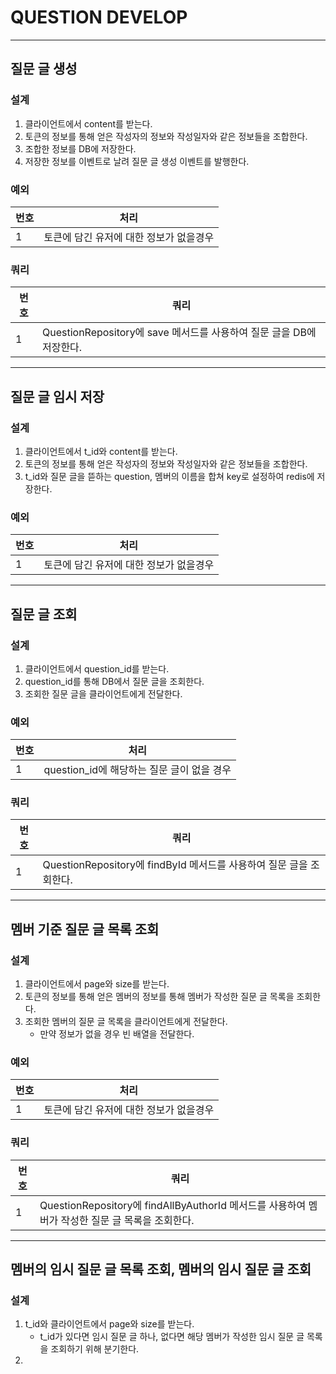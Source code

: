 # QUESTION DEVELOP

---
## 질문 글 생성

### 설계
1. 클라이언트에서 content를 받는다.
2. 토큰의 정보를 통해 얻은 작성자의 정보와 작성일자와 같은 정보들을 조합한다.
3. 조합한 정보를 DB에 저장한다.
4. 저장한 정보를 이벤트로 날려 질문 글 생성 이벤트를 발행한다.

### 예외
| 번호 | 처리 |
|----|---|
| 1 | 토큰에 담긴 유저에 대한 정보가 없을경우 |

### 쿼리
| 번호 | 쿼리                                                 |
|----|----------------------------------------------------|
| 1 | QuestionRepository에 save 메서드를 사용하여 질문 글을 DB에 저장한다. |

---
## 질문 글 임시 저장

### 설계
1. 클라이언트에서 t_id와 content를 받는다.
2. 토큰의 정보를 통해 얻은 작성자의 정보와 작성일자와 같은 정보들을 조합한다.
3. t_id와 질문 글을 뜯하는 question, 멤버의 이름을 합쳐 key로 설정하여 redis에 저장한다.

### 예외
| 번호 | 처리 |
|----|---|
| 1 | 토큰에 담긴 유저에 대한 정보가 없을경우 |
---
## 질문 글 조회

### 설계
1. 클라이언트에서 question_id를 받는다.
2. question_id를 통해 DB에서 질문 글을 조회한다.
3. 조회한 질문 글을 클라이언트에게 전달한다.

### 예외
| 번호 | 처리 |
|----|---|
| 1 | question_id에 해당하는 질문 글이 없을 경우 |

### 쿼리
| 번호 | 쿼리                                                 |
|----|----------------------------------------------------|
| 1 | QuestionRepository에 findById 메서드를 사용하여 질문 글을 조회한다. |
---
## 멤버 기준 질문 글 목록 조회

### 설계
1. 클라이언트에서 page와 size를 받는다.
2. 토큰의 정보를 통해 얻은 멤버의 정보를 통해 멤버가 작성한 질문 글 목록을 조회한다.
3. 조회한 멤버의 질문 글 목록을 클라이언트에게 전달한다.
   - 만약 정보가 없을 경우 빈 배열을 전달한다.

### 예외 
| 번호 | 처리 |
|----|---|
| 1 | 토큰에 담긴 유저에 대한 정보가 없을경우 |

### 쿼리
| 번호 | 쿼리                                                                     |
|----|------------------------------------------------------------------------|
| 1 | QuestionRepository에 findAllByAuthorId 메서드를 사용하여 멤버가 작성한 질문 글 목록을 조회한다. |
---
## 멤버의 임시 질문 글 목록 조회, 멤버의 임시 질문 글 조회

### 설계
1. t_id와 클라이언트에서 page와 size를 받는다.
    - t_id가 있다면 임시 질문 글 하나, 없다면 해당 멤버가 작성한 임시 질문 글 목록을 조회하기 위해 분기한다.
2. 